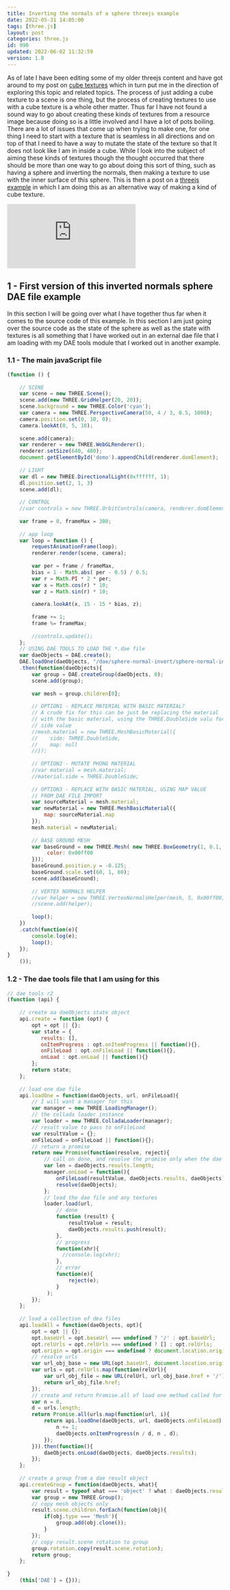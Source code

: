 ```yaml
---
title: Inverting the normals of a sphere threejs example
date: 2022-05-31 14:05:00
tags: [three.js]
layout: post
categories: three.js
id: 990
updated: 2022-06-02 11:32:59
version: 1.8
---
```


As of late I have been editing some of my older threejs content and have got around to my post on [cube textures](/2018/04/22/threejs-cube-texture/) which in turn put me in the direction of exploring this topic and related topics. The process of just adding a cube texture to a scene is one thing, but the process of creating textures to use with a cube texture is a whole other matter. Thus far I have not found a sound way to go about creating these kinds of textures from a resource image because doing so is a little involved and I have a lot of pots boiling. There are a lot of issues that come up when trying to make one, for one thing I need to start with a texture that is seamless in all directions and on top of that I need to have a way to mutate the state of the texture so that It does not look like I am in inside a cube. While I look into the subject of aiming these kinds of textures though the thought occurred that there should be more than one way to go about doing this sort of thing, such as having a sphere and inverting the normals, then making a texture to use with the inner surface of this sphere. This is then a post on a [threejs example](/2021/02/19/threejs-examples/) in which I am doing this as an alternative way of making a kind of cube texture.

<!-- more -->

<iframe class="youtube_video"  src="https://www.youtube.com/embed/nznbbT525Mk" title="YouTube video player" frameborder="0" allow="accelerometer; autoplay; clipboard-write; encrypted-media; gyroscope; picture-in-picture" allowfullscreen></iframe>


## 1 - First version of this inverted normals sphere DAE file example

In this section I will be going over what I have together thus far when it comes to the source code of this example. In this section I am just going over the source code as the state of the sphere as well as the state with textures is all something that I have worked out in an external dae file that I am loading with my DAE tools module that I worked out in another example.

### 1.1 - The main javaScript file

```js
(function () {
 
    // SCENE
    var scene = new THREE.Scene();
    scene.add(new THREE.GridHelper(20, 20));
    scene.background = new THREE.Color('cyan');
    var camera = new THREE.PerspectiveCamera(50, 4 / 3, 0.5, 1000);
    camera.position.set(0, 10, 0);
    camera.lookAt(0, 5, 10);
 
    scene.add(camera);
    var renderer = new THREE.WebGLRenderer();
    renderer.setSize(640, 480);
    document.getElementById('demo').appendChild(renderer.domElement);
 
    // LIGHT
    var dl = new THREE.DirectionalLight(0xffffff, 1);
    dl.position.set(2, 1, 3)
    scene.add(dl);
 
    // CONTROL
    //var controls = new THREE.OrbitControls(camera, renderer.domElement);
 
    var frame = 0, frameMax = 300;
 
    // app loop
    var loop = function () {
        requestAnimationFrame(loop);
        renderer.render(scene, camera);
 
        var per = frame / frameMax,
        bias = 1 - Math.abs( per - 0.5) / 0.5;
        var r = Math.PI * 2 * per;
        var x = Math.cos(r) * 10;
        var z = Math.sin(r) * 10;
 
        camera.lookAt(x, 15 - 15 * bias, z);
 
        frame += 1;
        frame %= frameMax;
 
        //controls.update();
    };
    // USING DAE TOOLS TO LOAD THE *.dae file
    var daeObjects = DAE.create();
    DAE.loadOne(daeObjects, "/dae/sphere-normal-invert/sphere-normal-invert.dae")
    .then(function(daeObjects){
        var group = DAE.createGroup(daeObjects, 0);
        scene.add(group);
 
        var mesh = group.children[0];
 
        // OPTION1 - REPLACE MATERIAL WITH BASIC MATERIAL?
        // A crude fix for this can be just be replacing the material
        // with the basic material, using the THREE.DoubleSide valu for the
        // side value
        //mesh.material = new THREE.MeshBasicMaterial({
        //    side: THREE.DoubleSide,
        //    map: null
        //});
 
        // OPTION2 - MUTATE PHONG MATERIAL 
        //var material = mesh.material;
        //material.side = THREE.DoubleSide;
 
        // OPTION3 - REPLACE WITH BASIC MATERIAL, USING MAP VALUE 
        // FROM DAE FILE IMPORT
        var sourceMaterial = mesh.material;
        var newMaterial = new THREE.MeshBasicMaterial({
            map: sourceMaterial.map
        });
        mesh.material = newMaterial;
 
        // BASE GROUND MESH
        var baseGround = new THREE.Mesh( new THREE.BoxGeometry(1, 0.1, 1), new THREE.MeshPhongMaterial({
             color: 0x00ff00
        }));
        baseGround.position.y = -0.125;
        baseGround.scale.set(60, 1, 60);
        scene.add(baseGround);
 
        // VERTEX NORMALS HELPER
        //var helper = new THREE.VertexNormalsHelper(mesh, 5, 0x00ff00, 3);
        //scene.add(helper);
 
        loop();
    })
    .catch(function(e){
        console.log(e);
        loop();
    });
}
    ());
```

### 1.2 - The dae tools file that I am using for this

```js
// dae tools r2
(function (api) {
 
    // create aa daeObjects state object
    api.create = function (opt) {
        opt = opt || {};
        var state = {
           results: [],
           onItemProgress : opt.onItemProgress || function(){},
           onFileLoad : opt.onFileLoad || function(){},
           onLoad : opt.onLoad || function(){}
        };
        return state;
    };
 
    // load one dae file
    api.loadOne = function(daeObjects, url, onFileLoad){
        // I will want a manager for this
        var manager = new THREE.LoadingManager();
        // the collada loader instance
        var loader = new THREE.ColladaLoader(manager);
        // result value to pass to onFileLoad
        var resultValue = {};
        onFileLoad = onFileLoad || function(){};
        // return a promise
        return new Promise(function(resolve, reject){
            // call on done, and resolve the promise only when the dae file AND all textures load
            var len = daeObjects.results.length;
            manager.onLoad = function(){
                onFileLoad(resultValue, daeObjects.results, daeObjects);
                resolve(daeObjects);
            };
            // load the dae file and any textures
            loader.load(url,
                // done
                function (result) {
                    resultValue = result;
                    daeObjects.results.push(result);
                },
                // progress
                function(xhr){
                  //console.log(xhr);
                },
                // error
                function(e){
                    reject(e);
                }
             );
        });
    };
 
    // load a collection of dea files
    api.loadAll = function(daeObjects, opt){
        opt = opt || {};
        opt.baseUrl = opt.baseUrl === undefined ? '/' : opt.baseUrl;
        opt.relUrls = opt.relUrls === undefined ? [] : opt.relUrls;
        opt.origin = opt.origin === undefined ? document.location.origin : opt.origin;
        // resolve urls
        var url_obj_base = new URL(opt.baseUrl, document.location.origin);
        var urls = opt.relUrls.map(function(relUrl){
            var url_obj_file = new URL(relUrl, url_obj_base.href + '/');
            return url_obj_file.href;
        });
        // create and return Promise.all of load one method called for each file
        var n = 0,
        d = urls.length;
        return Promise.all(urls.map(function(url, i){
            return api.loadOne(daeObjects, url, daeObjects.onFileLoad).then(function(){
                n += 1;
                daeObjects.onItemProgress(n / d, n , d);
            });
        })).then(function(){
            daeObjects.onLoad(daeObjects, daeObjects.results);
        });
    };
 
    // create a group from a dae result object
    api.createGroup = function(daeObjects, what){
        var result = typeof what === 'object' ? what : daeObjects.results[what];
        var group = new THREE.Group();
        // copy mesh objects only
        result.scene.children.forEach(function(obj){
            if(obj.type === 'Mesh'){
                group.add(obj.clone());
            }
        });
        // copy result.scene rotation to group
        group.rotation.copy(result.scene.rotation);
        return group;
    };
 
}
    (this['DAE'] = {}));
```